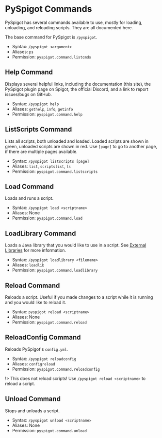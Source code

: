 # PySpigot Commands

PySpigot has several commands available to use, mostly for loading, unloading, and reloading scripts. They are all documented here.

The base command for PySpigot is `/pyspigot`.

- Syntax: `/pyspigot <argument>`
- Aliases: `ps`
- Permission: `pyspigot.command.listcmds`

## Help Command

Displays several helpful links, including the documentation (this site), the PySpigot plugin page on Spigot, the official Discord, and a link to report issues/bugs on GitHub.

- Syntax: `/pyspigot help`
- Aliases: `gethelp`, `info`, `getinfo`
- Permission: `pyspigot.command.help`

## ListScripts Command

Lists all scripts, both unloaded and loaded. Loaded scripts are shown in green, unloaded scripts are shown in red. Use `[page]` to go to another page, if there are multiple pages available.

- Syntax: `/pyspigot listscripts [page]`
- Aliases: `list`, `scriptslist`, `ls`
- Permission: `pyspigot.command.listscripts`

## Load Command

Loads and runs a script.

- Syntax: `/pyspigot load <scriptname>`
- Aliases: None
- Permission: `pyspigot.command.load`

## LoadLibrary Command

Loads a Java library that you would like to use in a script. See [External Libraries](librarymanager.md) for more information.

- Syntax: `/pyspigot loadlibrary <filename>`
- Aliases: `loadlib`
- Permission: `pyspigot.command.loadlibrary`

## Reload Command

Reloads a script. Useful if you made changes to a script while it is running and you would like to reload it.

- Syntax: `pyspigot reload <scriptname>`
- Aliases: None
- Permission: `pyspigot.command.reload`

## ReloadConfig Command

Reloads PySpigot's `config.yml`.

- Syntax: `/pyspigot reloadconfig`
- Aliases: `configreload`
- Permission: `pyspigot.command.reloadconfig`

!> This does not reload scripts! Use `/pyspigot reload <scriptname>` to reload a script.

## Unload Command

Stops and unloads a script.

- Syntax: `/pyspigot unload <scriptname>`
- Aliases: None
- Permission: `pyspigot.command.unload`